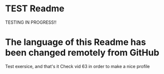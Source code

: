 # TEST Readme
TESTING IN PROGRESS!!

# The language of this Readme has been changed remotely from GitHub
Test exersice, and that's it
Check vid 63 in order to make a nice profile
